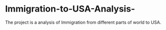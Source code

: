 # Immigration-to-USA-Analysis-
The project is a analysis of Immigration from different parts of world to USA. 
